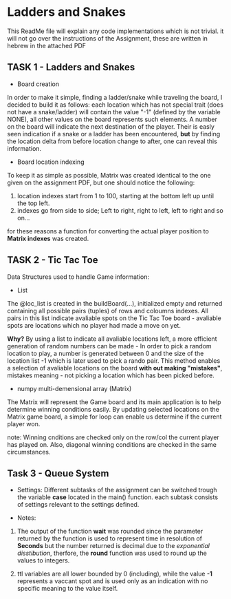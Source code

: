 # Ladders and Snakes

This ReadMe file will explain any code implementations which is not trivial. it will not go over the instructions of the Assignment, these are written in hebrew in the attached PDF

## TASK 1 - Ladders and Snakes
  
- Board creation

In order to make it simple, finding a ladder/snake while traveling the board, I decided to build it as follows:
each location which has not special trait (does not have a snake/ladder) will contain the value "-1" (defined by the variable NONE), all other values on the board represents such elements. A number on the board will indicate the next destination of the player. Their is easly seen indication if a snake or a ladder has been encountered, **but** by finding the location delta from before location change to after, one can reveal this information.

- Board location indexing

To keep it as simple as possible, Matrix was created identical to the one given on the assignment PDF, but one should notice the following:
  1. location indexes start from 1 to 100, starting at the bottom left up until the top left.
  2. indexes go from side to side; Left to right, right to left, left to right and so on...

for these reasons a function for converting the actual player position to **Matrix indexes** was created.

## TASK 2 - Tic Tac Toe

Data Structures used to handle Game information:

- List

The @loc_list is created in the buildBoard(...), initialized empty and returned containing all possible pairs (tuples) of rows and coloumns indexes. All pairs in this list indicate avaliable spots on the Tic Tac Toe board - avaliable spots are locations which no player had made a move on yet.

**Why?** By using a list to indicate all avaliable locations left, a more efficient generation of random numbers can be made - In order to pick a random location to play, a number is generated between 0 and the size of the location list -1 which is later used to pick a rando pair. This method enables a selection of avaliable locations on the board **with out making "mistakes"**, mistakes meaning - not picking a location which has been picked before.

- numpy multi-demensional array (Matrix)

The Matrix will represent the Game board and its main application is to help determine winning conditions easily. By updating selected locations on the Matrix game board, a simple for loop can enable us determine if the current player won.

note: Winning cnditions are checked only on the row/col the current player has played on. Also, diagonal winning conditions are checked in the same circumstances.

## Task 3 - Queue System

- Settings:
Different subtasks of the assignment can be switched trough the variable **case** located in the main() function. each subtask consists of settings relevant to the settings defined.

- Notes:
1. The output of the function **wait** was rounded since the parameter returned by the function is used to represent time in resolution of **Seconds** but the number returned is decimal due to the *exponential disstibution*, therfore, the **round** function was used to round up the values to integers.

2. ttl variables are all lower bounded by 0 (including), while the value **-1** represents a vaccant spot and is used only as an indication with no specific meaning to the value itself.



